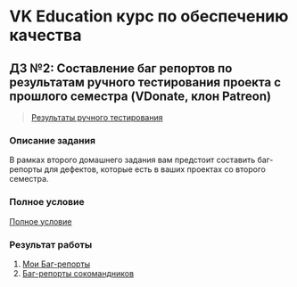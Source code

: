# VK Education курс по обеспечению качества

## ДЗ №2: Составление баг репортов по результатам ручного тестирования проекта с прошлого семестра  (VDonate, клон Patreon)

> [Результаты ручного тестирования](https://github.com/george007361/VKedu-QA-hw1_Functional_testing)

### Описание задания 

В рамках второго домашнего задания вам предстоит составить баг-репорты для дефектов, которые есть в ваших проектах со второго семестра.

### Полное условие

[Полное условие](./task.md)


### Результат работы

1. [Мои Баг-репорты](./my_bug_reports.md)
2. [Баг-репорты сокомандников](./others_bug_reports.md)